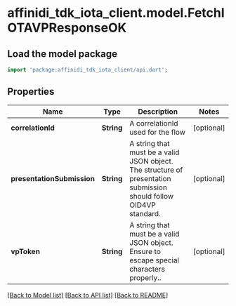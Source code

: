 # affinidi_tdk_iota_client.model.FetchIOTAVPResponseOK

## Load the model package

```dart
import 'package:affinidi_tdk_iota_client/api.dart';
```

## Properties

| Name                       | Type       | Description                                                                                                        | Notes      |
| -------------------------- | ---------- | ------------------------------------------------------------------------------------------------------------------ | ---------- |
| **correlationId**          | **String** | A correlationId used for the flow                                                                                  | [optional] |
| **presentationSubmission** | **String** | A string that must be a valid JSON object. The structure of presentation submission should follow OID4VP standard. | [optional] |
| **vpToken**                | **String** | A string that must be a valid JSON object. Ensure to escape special characters properly..                          | [optional] |

[[Back to Model list]](../README.md#documentation-for-models) [[Back to API list]](../README.md#documentation-for-api-endpoints) [[Back to README]](../README.md)
